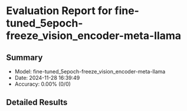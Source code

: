 # Evaluation Report for fine-tuned_5epoch-freeze_vision_encoder-meta-llama

## Summary
- Model: fine-tuned_5epoch-freeze_vision_encoder-meta-llama
- Date: 2024-11-28 16:39:49
- Accuracy: 0.00% (0/0)

## Detailed Results

